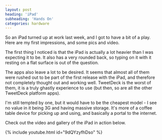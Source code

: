 ```yaml
---
layout: post
heading: 'iPad'
subheading: 'Hands On'
categories: hardware
---
```


So an iPad turned up at work last week, and I got to have a bit of a play. Here are my first impressions, and some pics and video.

<!-- Replace missing image from http://media.chris-alexander.co.uk/wp-content/uploads/2010/04/ipad.jpg -->

The first thing I noticed is that the iPad is actually a lot heavier than I was expecting it to be. It also has a very rounded back, so typing on it with it resting on a flat surface is out of the question.

The apps also leave a lot to be desired. It seems that almost all of them were rushed out to be part of the first release with the iPad, and therefore not completely thought out and working well. TweetDeck is the worst of them, it is a truly ghastly experience to use (but then, so are all the other TweetDeck platform apps).

I'm still tempted by one, but it would have to be the cheapest model - I see no value in it being 3G and having massive storage. It's more of a coffee table device for picking up and using, and basically a portal to the internet.

Check out the video and gallery of the iPad in action below.

{% include youtube.html id="9dQYzyfhDso" %}

<!-- Replace missing image from http://media.chris-alexander.co.uk/wp-content/uploads/2010/04/ipad.jpg -->

<!-- Replace missing image from http://media.chris-alexander.co.uk/wp-content/uploads/2010/04/2010-04-09-11.28.01.jpg -->

<!-- Replace missing image from http://media.chris-alexander.co.uk/wp-content/uploads/2010/04/2010-04-09-11.28.10.jpg -->

<!-- Replace missing image from http://media.chris-alexander.co.uk/wp-content/uploads/2010/04/2010-04-09-11.29.46.jpg -->

<!-- Replace missing image from http://media.chris-alexander.co.uk/wp-content/uploads/2010/04/2010-04-09-11.30.03.jpg -->

<!-- Replace missing image from http://media.chris-alexander.co.uk/wp-content/uploads/2010/04/2010-04-09-11.30.17.jpg -->

<!-- Replace missing image from http://media.chris-alexander.co.uk/wp-content/uploads/2010/04/2010-04-09-11.30.21.jpg -->

<!-- Replace missing image from http://media.chris-alexander.co.uk/wp-content/uploads/2010/04/2010-04-09-11.30.49.jpg -->

<!-- Replace missing image from http://media.chris-alexander.co.uk/wp-content/uploads/2010/04/2010-04-09-11.30.53.jpg -->

<!-- Replace missing image from http://media.chris-alexander.co.uk/wp-content/uploads/2010/04/2010-04-09-11.31.10.jpg -->

<!-- Replace missing image from http://media.chris-alexander.co.uk/wp-content/uploads/2010/04/2010-04-09-11.31.21.jpg -->

<!-- Replace missing image from http://media.chris-alexander.co.uk/wp-content/uploads/2010/04/2010-04-09-11.32.12.jpg -->

<!-- Replace missing image from http://media.chris-alexander.co.uk/wp-content/uploads/2010/04/2010-04-09-13.50.07.jpg -->
